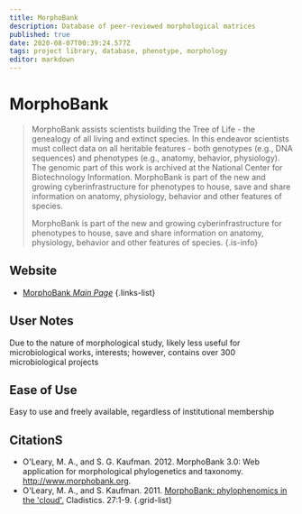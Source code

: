 ```yaml
---
title: MorphoBank
description: Database of peer-reviewed morphological matrices
published: true
date: 2020-08-07T00:39:24.577Z
tags: project library, database, phenotype, morphology
editor: markdown
---
```


# MorphoBank

> MorphoBank assists scientists building the Tree of Life - the genealogy of all living and extinct species. In this endeavor scientists must collect data on all heritable features - both genotypes (e.g., DNA sequences) and phenotypes (e.g., anatomy, behavior, physiology). The genomic part of this work is archived at the National Center for Biotechnology Information. MorphoBank is part of the new and growing cyberinfrastructure for phenotypes to house, save and share information on anatomy, physiology, behavior and other features of species. 
> 
> MorphoBank is part of the new and growing cyberinfrastructure for phenotypes to house, save and share information on anatomy, physiology, behavior and other features of species.
{.is-info}

 

## Website

- [MorphoBank *Main Page*](https://morphobank.org/)
 {.links-list}

## User Notes
Due to the nature of morphological study, likely less useful for microbiological works, interests; however, contains over 300 microbiological projects


## Ease of Use
Easy to use and freely available, regardless of institutional membership


## CitationS

- O'Leary, M. A., and S. G. Kaufman. 2012. MorphoBank 3.0: Web application for morphological phylogenetics and taxonomy. http://www.morphobank.org.
- O'Leary, M. A., and S. Kaufman. 2011. [MorphoBank: phylophenomics in the 'cloud'.](https://onlinelibrary.wiley.com/doi/full/10.1111/j.1096-0031.2011.00355.x) Cladistics. 27:1-9.
{.grid-list}